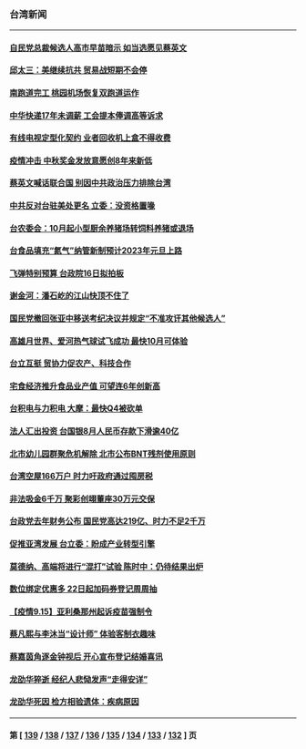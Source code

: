 ### 台湾新闻
---
#### [自民党总裁候选人高市早苗暗示 如当选愿见蔡英文](../../pages/ncid1349361/n13236321.md) 
#### [邱太三：美继续抗共 贸易战短期不会停](../../pages/ncid1349361/n13236343.md) 
#### [南跑道完工 桃园机场恢复双跑道运作](../../pages/ncid1349361/n13236337.md) 
#### [中华快递17年未调薪 工会提本俸调高等诉求](../../pages/ncid1349361/n13236340.md) 
#### [有线电视定型化契约 业者回收机上盒不得收费](../../pages/ncid1349361/n13236335.md) 
#### [疫情冲击 中秋奖金发放意愿创8年来新低](../../pages/ncid1349361/n13236349.md) 
#### [蔡英文喊话联合国 别因中共政治压力排除台湾](../../pages/ncid1349361/n13235866.md) 
#### [中共反对台驻美处更名 立委：没资格置喙](../../pages/ncid1349361/n13236333.md) 
#### [台农委会：10月起小型厨余养猪场转饲料养猪或退场](../../pages/ncid1349361/n13236330.md) 
#### [台食品填充“氮气”纳管新制预计2023年元旦上路](../../pages/ncid1349361/n13236328.md) 
#### [飞弹特别预算 台政院16日拟拍板](../../pages/ncid1349361/n13236326.md) 
#### [谢金河：潘石屹的江山快顶不住了](../../pages/ncid1349361/n13235695.md) 
#### [国民党撤回张亚中移送考纪决议并规定“不准攻讦其他候选人”](../../pages/ncid1349361/n13236314.md) 
#### [高雄月世界、爱河热气球试飞成功 最快10月可体验](../../pages/ncid1349361/n13236316.md) 
#### [台立互挺 贸协力促农产、科技合作](../../pages/ncid1349361/n13236096.md) 
#### [宅食经济推升食品业产值 可望连6年创新高](../../pages/ncid1349361/n13236074.md) 
#### [台积电与力积电 大摩：最快Q4被砍单](../../pages/ncid1349361/n13236098.md) 
#### [法人汇出投资 台国银8月人民币存款下滑逾40亿](../../pages/ncid1349361/n13236100.md) 
#### [北市幼儿园群聚危机解除 北市公布BNT残剂使用原则](../../pages/ncid1349361/n13236255.md) 
#### [台湾空屋166万户 时力吁政府通过囤房税](../../pages/ncid1349361/n13236111.md) 
#### [非法吸金6千万 聚彩创翊董座30万元交保](../../pages/ncid1349361/n13236017.md) 
#### [台政党去年财务公布 国民党高达219亿、时力不足2千万](../../pages/ncid1349361/n13235995.md) 
#### [促推亚湾发展 台立委：盼成产业转型引擎](../../pages/ncid1349361/n13236019.md) 
#### [莫德纳、高端将进行“混打”试验 陈时中：仍待结果出炉](../../pages/ncid1349361/n13236023.md) 
#### [数位绑定优惠多 22日起加码券登记周周抽](../../pages/ncid1349361/n13236172.md) 
#### [【疫情9.15】亚利桑那州起诉疫苗强制令](../../pages/ncid1349361/n13235566.md) 
#### [蔡凡熙与李沐当“设计师” 体验客制衣趣味](../../pages/ncid1349361/n13235840.md) 
#### [蔡嘉茵角逐金钟视后 开心宣布登记结婚喜讯](../../pages/ncid1349361/n13235858.md) 
#### [龙劭华猝逝 经纪人悲恸发声“走得安详”](../../pages/ncid1349361/n13234841.md) 
#### [龙劭华死因 检方相验遗体：疾病原因](../../pages/ncid1349361/n13235428.md) 

---
#### 第 [ [139](./139.md) / [138](./138.md) / [137](./137.md) / [136](./136.md) / [135](./135.md) / [134](./134.md) / [133](./133.md) / [132](./132.md) ] 页
